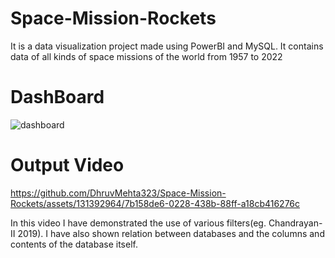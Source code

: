 # Space-Mission-Rockets
It is a data visualization project made using PowerBI and MySQL. It contains data of all kinds of space missions of the world from 1957 to 2022  
# DashBoard
![dashboard](https://github.com/DhruvMehta323/Space-Mission-Rockets/assets/131392964/1c7130f4-8fcd-440a-9456-fd8030469869)
# Output Video
https://github.com/DhruvMehta323/Space-Mission-Rockets/assets/131392964/7b158de6-0228-438b-88ff-a18cb416276c

In this video I have demonstrated the use of various filters(eg. Chandrayan-II 2019).
I have also shown relation between databases and the columns and contents of the database itself.
